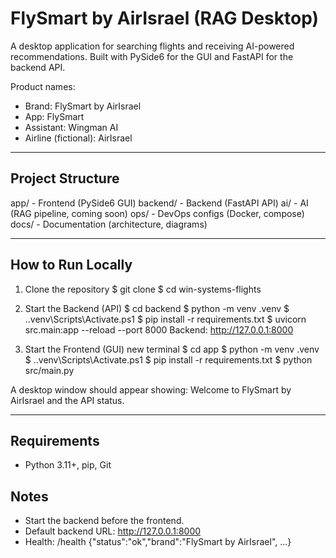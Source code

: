 ﻿# FlySmart by AirIsrael (RAG Desktop)

A desktop application for searching flights and receiving AI-powered recommendations.
Built with PySide6 for the GUI and FastAPI for the backend API.

Product names:
- Brand: FlySmart by AirIsrael
- App: FlySmart
- Assistant: Wingman AI
- Airline (fictional): AirIsrael

------------------------------------------------------------

## Project Structure
app/        - Frontend (PySide6 GUI)
backend/    - Backend (FastAPI API)
ai/         - AI (RAG pipeline, coming soon)
ops/        - DevOps configs (Docker, compose)
docs/       - Documentation (architecture, diagrams)

------------------------------------------------------------

## How to Run Locally

1) Clone the repository
   $ git clone <repo-url>
   $ cd win-systems-flights

2) Start the Backend (API)
   $ cd backend
   $ python -m venv .venv
   $ .\.venv\Scripts\Activate.ps1
   $ pip install -r requirements.txt
   $ uvicorn src.main:app --reload --port 8000
   Backend: http://127.0.0.1:8000

3) Start the Frontend (GUI)  new terminal
   $ cd app
   $ python -m venv .venv
   $ .\.venv\Scripts\Activate.ps1
   $ pip install -r requirements.txt
   $ python src/main.py

A desktop window should appear showing: Welcome to FlySmart by AirIsrael and the API status.

------------------------------------------------------------

## Requirements
- Python 3.11+, pip, Git

## Notes
- Start the backend before the frontend.
- Default backend URL: http://127.0.0.1:8000
- Health: /health  {"status":"ok","brand":"FlySmart by AirIsrael", ...}
